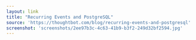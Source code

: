 ```yaml
---
layout: link
title: "Recurring Events and PostgreSQL"
source: 'https://thoughtbot.com/blog/recurring-events-and-postgresql'
screenshot: 'screenshots/2ee97b3c-4c63-41b9-b3f2-249d32bf2594.jpg'
---
```



